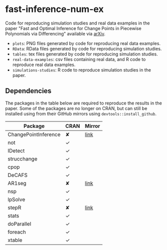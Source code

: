 # fast-inference-num-ex

Code for reproducing simulation studies and real data examples in the paper "Fast and Optimal Inference for Change Points in Piecewise Polynomials via Differencing" available via [arXiv](https://arxiv.org/abs/2307.03639).

* `plots`: PNG files generated by code for reproducing real data examples. 
* `RData`: RData files generated by code for reproducing simulation studies. 
* `tables`: tex files generated by code for reproducing simulation studies.
* `real-data-examples`: csv files containing real data, and R code to reproduce real data examples. 
* `simulations-studies`: R code to reproduce simulation studies in the paper. 


## Dependencies

The packages in the table below are required to reproduce the results in the paper. Some of the packages are no longer on CRAN, but can still be installed using from their GitHub mirrors using `devtools::install_github`.

Package | CRAN | Mirror |
|---|---|---|
| ChangePointInference | ✘ | [link](https://github.com/gaviosha/ChangePointInference) | 
| not | ✓ | |
| IDetect | ✓| | 
| strucchange | ✓| |
| cpop | ✓| |
| DeCAFS | ✓| |
| AR1seg | ✘ | [link](https://github.com/cran/AR1seg) |
| nsp | ✓| |
| lpSolve | ✓| |
| stepR | ✘ | [link](https://github.com/cran/stepR) |
| stats | ✓| |
| doParallel | ✓| |
| foreach | ✓| |
| xtable | ✓| |
